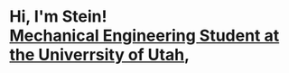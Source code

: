 <h1>Hi, I'm Stein! <br/><a href="https://github.com/steinwitt">Mechanical Engineering Student at the Univerrsity of Utah</a>, <a href="https://www.linkedin.com/in/steinwitt/"></a>
